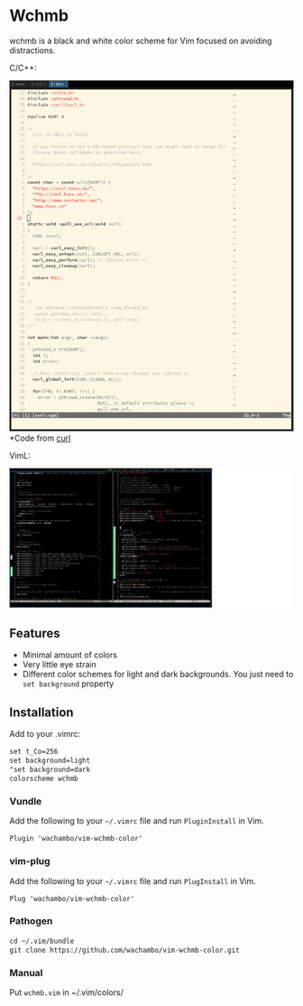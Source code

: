 # Wchmb

wchmb is a black and white color scheme for Vim focused on avoiding
distractions.

C/C++:

![Light](light.png)
*Code from [curl](https://curl.haxx.se/)

VimL:

![Dark](dark.png)


## Features
- Minimal amount of colors
- Very little eye strain
- Different color schemes for light and dark backgrounds.
  You just need to ``set background`` property

## Installation
Add to your .vimrc:

    set t_Co=256
    set background=light
    "set background=dark
    colorscheme wchmb

### Vundle
Add the following to your `~/.vimrc` file and run `PluginInstall` in Vim.

    Plugin 'wachambo/vim-wchmb-color'

### vim-plug
Add the following to your `~/.vimrc` file and run `PlugInstall` in Vim.

    Plug 'wachambo/vim-wchmb-color'

### Pathogen
    cd ~/.vim/bundle
    git clone https://github.com/wachambo/vim-wchmb-color.git

### Manual
Put ``wchmb.vim`` in ~/.vim/colors/
